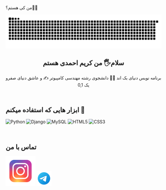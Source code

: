 من کی هستم؟👨‍🎓

<img src="https://raw.githubusercontent.com/imrrobat/imrrobat/d1b244e170d2b75fdda3efd499eaaf163f7a617c/images/github-contribution-grid-snake.svg" alt="just for fun :D">

<h2 align="center">سلام🖐 من کریم احمدی هستم</h2>

<p align="center">
  برنامه نویس دنیای بک اند 👨‍💻 دانشجوی رشته مهندسی کامپیوتر ✍ و عاشق دنیای صفرو یک 0,1
</p>

<br />

<h2 aling"right"> ابزار هایی که استفاده میکنم 💪</h2>

![Python](https://img.shields.io/badge/python-3670A0?style=for-the-badge&logo=python&logoColor=ffdd54)
![Django](https://img.shields.io/badge/django-%23092E20.svg?style=for-the-badge&logo=django&logoColor=white)
![MySQL](https://img.shields.io/badge/mysql-%2300000f.svg?style=for-the-badge&logo=mysql&logoColor=white)
![HTML5](https://img.shields.io/badge/html5-%23E34F26.svg?style=for-the-badge&logo=html5&logoColor=white)
![CSS3](https://img.shields.io/badge/css3-%231572B6.svg?style=for-the-badge&logo=css3&logoColor=white)

<br />

<h2 aling"right">تماس با من</h2>
<a href="http://instagram.com/k_ahmadi10"><img aling="left" src="https://github.com/karimahmadi99/karimahmadi99/blob/main/icons8-instagram-96.png?raw=true" alt="Instagram" /></a>
<a href="http://t.me.com/@A_ypp0"><img aling="left" src="https://github.com/karimahmadi99/karimahmadi99/blob/main/icons8-telegram-48.png?raw=true" alt="telegram" /></a>

 
